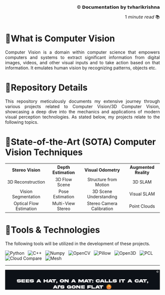 <!-- README: HariKrishna_ComputerVision-->
<p align="right">© 𝗗𝗼𝗰𝘂𝗺𝗲𝗻𝘁𝗮𝘁𝗶𝗼𝗻 𝗯𝘆 𝘁𝘃𝗵𝗮𝗿𝗶𝗸𝗿𝗶𝘀𝗵𝗻𝗮</p>
<p align="right">1 𝘮𝘪𝘯𝘶𝘵𝘦 𝘳𝘦𝘢𝘥 📚 </p>

# 🔻What is Computer Vision
<p align='justify'>Computer Vision is a domain within computer science that empowers computers and systems to extract significant information from digital images, videos, and other visual inputs and to take action based on that information. It emulates human vision by recognizing patterns, objects etc.</p>

# 🔻Repository Details
<p align='justify'>This repository meticulously documents my extensive journey through various projects related to Computer Vision/3D Computer Vision, showcasing a deep dive into the mechanics and applications of modern visual perception technologies. As stated below, my projects relate to the following topics.</p>

# 🔻State-of-the-Art (SOTA) Computer Vision Techniques

<div style="text-align: center;">
  <table style="margin-left: auto; margin-right: auto;">
    <tr>
      <th>Stereo Vision</th>
      <th>Depth Estimation</th>
      <th>Visual Odometry</th>
      <th>Augmented Reality</th>
    </tr>
    <tr>
      <td>3D Reconstruction</td>
      <td>3D Flow Scene</td>
      <td>Structure from Motion</td>
      <td>3D SLAM</td>
    </tr>
    <tr>
      <td>Vision Segmentation</td>
      <td>Pose Estimation</td>
      <td>3D Scene Understanding</td>
      <td>Visual SLAM</td>
    </tr>
    <tr>
      <td>Optical Flow Estimation</td>
      <td>Multi-View Stereo</td>
      <td>Stereo Camera Calibration</td>
      <td>Point Clouds</td>
    </tr>
  </table>
</div>


# 🔻Tools & Technologies
The following tools will be utilized in the development of these projects.

<img src="https://img.shields.io/badge/Python-3776AB.svg?&style=flat-square&logo=python&logoColor=white" alt="Python" style="height: 22px;"/> &nbsp; <img src="https://img.shields.io/badge/C++-004482.svg?&style=flat-square&logo=cplusplus&logoColor=white" alt="C++" style="height: 22px;"/> &nbsp; <img src="https://img.shields.io/badge/Numpy-013243.svg?&style=flat-square&logo=numpy&logoColor=white" alt="Numpy" style="height: 22px;"/> &nbsp; <img src="https://img.shields.io/badge/OpenCV-5C3EE8.svg?&style=flat-square&logo=opencv&logoColor=white" alt="OpenCV" style="height: 22px;"/> &nbsp; <img src="https://img.shields.io/badge/Pillow-FFD43B.svg?&style=flat-square&logo=python&logoColor=blue" alt="Pillow" style="height: 22px;"/> &nbsp; <img src="https://img.shields.io/badge/Open3D-4B8BBE.svg?&style=flat-square&logo=python&logoColor=white" alt="Open3D" style="height: 22px;"/> &nbsp; <img src="https://img.shields.io/badge/PCL-568203.svg?&style=flat-square&logo=cplusplus&logoColor=white" alt="PCL" style="height: 22px;"/> &nbsp; <img src="https://img.shields.io/badge/Cloud%20Compare-A42E2B.svg?&style=flat-square&logo=cplusplus&logoColor=white" alt="Cloud Compare" style="height: 22px;"/> &nbsp; <img src="https://img.shields.io/badge/Mesh-000000.svg?&style=flat-square&logo=blender&logoColor=white" alt="Mesh" style="height: 22px;"/> <hr>

<p align="center">
    <img src="readme_data/HKCV_quote.png" alt="Alt text for your image" width="1500"/>
</p>
